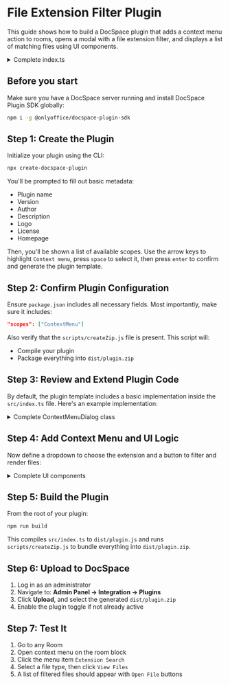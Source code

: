 # File Extension Filter Plugin

This guide shows how to build a DocSpace plugin that adds a context menu action to rooms, opens a modal with a file extension filter, and displays a list of matching files using UI components.

<details>
  <summary>Complete index.ts</summary>

``` ts
import {
  IPlugin,
  PluginStatus,
  IContextMenuPlugin,
  IContextMenuItem,
  FilesType,
  UsersType,
  IMessage,
  Actions,
  IComboBox,
  IComboBoxItem,
  IButton,
  ButtonSize,
  IBox,
  IModalDialog,
  ModalDisplayType,
  Components
} from '@onlyoffice/docspace-plugin-sdk';

/**
 * Main plugin class implementing context menu extension
 */
class ExtSearchPlugin implements IPlugin, IContextMenuPlugin {
  status: PluginStatus = PluginStatus.active;

  origin = "";
  proxy = "";
  prefix = "";

  contextMenuItems: Map<string, IContextMenuItem> = new Map();

  // Called when the plugin loads
  onLoadCallback = async () => {};

  updateStatus = (status: PluginStatus) => {
    this.status = status;
  };

  getStatus = () => this.status;

  setOnLoadCallback = (callback: () => Promise<void>) => {
    this.onLoadCallback = callback;
  };

  addContextMenuItem = (item: IContextMenuItem): void => {
    this.contextMenuItems.set(item.key, item);
  };

  getContextMenuItems = (): Map<string, IContextMenuItem> => this.contextMenuItems;

  getContextMenuItemsKeys = (): string[] => Array.from(this.contextMenuItems.keys());

  updateContextMenuItem = (item: IContextMenuItem): void => {
    this.contextMenuItems.set(item.key, item);
  };

  // Set API parameters provided by DocSpace
  setAPI = (origin: string, proxy: string, prefix: string): void => {
    this.origin = origin;
    this.proxy = proxy;
    this.prefix = prefix;
  };

  // Get API parameters
  getAPI = () => ({
    origin: this.origin,
    proxy: this.proxy,
    prefix: this.prefix
  });
}

const plugin = new ExtSearchPlugin();

// Store current API base URL and selected room ID
let apiBaseURL: string = plugin.getAPI().origin;
let currentRoomId: number | null = null;

// ComboBox configuration with extension filter options
const extensionOptions: IComboBoxItem[] = [
  { key: "auto", label: "Auto" },
  { key: ".docx", label: "Document" },
  { key: ".jpg", label: "JPEG" },
];

// Triggered when user selects a new extension from dropdown
const onExtensionSelect = (option: IComboBoxItem): IMessage => {
  comboBox.selectedOption = option;
  return {
    actions: [Actions.updateProps],
    newProps: comboBox
  };
};

// ComboBox component definition
const comboBox: IComboBox = {
  options: extensionOptions,
  selectedOption: { key: "auto", label: "Auto" },
  onSelect: onExtensionSelect,
  scaled: true,
  dropDownMaxHeight: 400,
  directionY: "both",
  scaledOptions: true,
};

// Button that fetches files and filters by selected extension
const viewFilesButtonProps: IButton = {
  label: "View Files",
  primary: true,
  size: ButtonSize.normal,
  scale: true,
  isDisabled: false,
  withLoadingAfterClick: true,
  onClick: async (): Promise<IMessage> => {
    // Request file list from current room
    const response = await fetch(`${apiBaseURL}/api/2.0/files/${currentRoomId}`, {
      method: "GET",
      headers: {
        "Content-Type": "application/json;charset=utf-8",
      }
    });

    if (!response.ok) throw new Error(`HTTP error! status: ${response.status}`);

    const data = await response.json();
    const files = data.response.files;
    const extension = comboBox.selectedOption.key;

    // Filter files by selected extension (or show all if "auto" selected)
    const filtered = files.filter((file: any) =>
      extension === "auto" || file.fileExst === extension
    );

    // Create UI blocks for each file
    const fileBlocks = filtered.map((file: any) => ({
      component: Components.box,
      props: {
        displayProp: "flex",
        justifyContent: "space-between",
        alignItems: "center",
        marginProp: "0 0 24px",
        children: [
          {
            component: Components.text,
            props: {
              text: file.title,
              fontSize: "16px",
              fontWeight: 500,
              lineHeight: "20px",
              noSelect: true,
            }
          },
          {
            component: Components.button,
            props: {
              label: "Open File",
              size: ButtonSize.small,
              scale: false,
              primary: true,
              onClick: () => {
                // Open file in new tab
                window.open(file.webUrl, "_blank");
              }
            },
          }
        ]
      }
    }));

    // Replace modal content with new list
    modalBody.children = [...fileBlocks];

    return {
      actions: [Actions.showModal],
      modalDialogProps: modalProps
    };
  }
};

// Modal layout combining dropdown and action button
const modalBody: IBox = {
  widthProp: "700px",
  heightProp: "150px",
  marginProp: "0 0 24px",
  children: [
    {
      component: Components.comboBox,
      props: comboBox
    },
    {
      component: Components.button,
      props: viewFilesButtonProps
    }
  ]
};

// Modal configuration object
const modalProps: IModalDialog = {
  dialogHeader: "Filter Files by Extension",
  dialogBody: modalBody,
  displayType: ModalDisplayType.modal,
  onClose: () => ({ actions: [Actions.closeModal] }),
  onLoad: async () => ({
    newDialogHeader: modalProps.dialogHeader,
    newDialogBody: modalProps.dialogBody
  }),
  autoMaxHeight: true,
  autoMaxWidth: true,
};

// Context menu item definition for room entities
const contextMenuItem: IContextMenuItem = {
  key: "extsearch-context-menu",
  label: "Ext Search",
  icon: "icon.svg",
  onClick: (id: number) => {
    // Store selected room ID and show modal
    currentRoomId = id;
    return {
      actions: [Actions.showModal],
      modalDialogProps: modalProps
    };
  },
  fileType: [FilesType.room],
  usersTypes: [UsersType.owner, UsersType.docSpaceAdmin, UsersType.roomAdmin],
};

// Register menu item inside the plugin
plugin.addContextMenuItem(contextMenuItem);

// Register plugin globally for DocSpace to find
declare global {
  interface Window {
    Plugins: any;
  }
}

window.Plugins = window.Plugins || {};
window.Plugins.Extsearch = plugin;

export default plugin;
```

</details>

## Before you start

Make sure you have a DocSpace server running and install DocSpace Plugin SDK globally:

```bash
npm i -g @onlyoffice/docspace-plugin-sdk
```

## Step 1: Create the Plugin

Initialize your plugin using the CLI:

```bash
npx create-docspace-plugin
```

You'll be prompted to fill out basic metadata:
- Plugin name
- Version
- Author
- Description
- Logo
- License
- Homepage

Then, you'll be shown a list of available scopes.
Use the arrow keys to highlight `Context menu`, press `space` to select it, then press `enter` to confirm and generate the plugin template.

## Step 2: Confirm Plugin Configuration

Ensure `package.json` includes all necessary fields. Most importantly, make sure it includes:

```json
"scopes": ["ContextMenu"]
```

Also verify that the `scripts/createZip.js` file is present. This script will:
- Compile your plugin
- Package everything into `dist/plugin.zip`

## Step 3: Review and Extend Plugin Code

By default, the plugin template includes a basic implementation inside the `src/index.ts` file. Here's an example implementation:
<details>
  <summary>Complete ContextMenuDialog class</summary>

```js
import {
  IPlugin,
  PluginStatus,
  IContextMenuPlugin,
  IContextMenuItem,
  FilesType,
  UsersType,
  IMessage,
  Actions,
  IComboBox,
  IComboBoxItem,
  IButton,
  ButtonSize,
  IBox,
  IModalDialog,
  ModalDisplayType,
  Components
} from '@onlyoffice/docspace-plugin-sdk';

/**
 * Main plugin class implementing context menu extension
 */
class ExtSearchPlugin implements IPlugin, IContextMenuPlugin {
  status: PluginStatus = PluginStatus.active;

  origin = "";
  proxy = "";
  prefix = "";

  contextMenuItems: Map<string, IContextMenuItem> = new Map();

  // Called when the plugin loads
  onLoadCallback = async () => {};

  updateStatus = (status: PluginStatus) => {
    this.status = status;
  };

  getStatus = () => this.status;

  setOnLoadCallback = (callback: () => Promise<void>) => {
    this.onLoadCallback = callback;
  };

  addContextMenuItem = (item: IContextMenuItem): void => {
    this.contextMenuItems.set(item.key, item);
  };

  getContextMenuItems = (): Map<string, IContextMenuItem> => this.contextMenuItems;

  getContextMenuItemsKeys = (): string[] => Array.from(this.contextMenuItems.keys());

  updateContextMenuItem = (item: IContextMenuItem): void => {
    this.contextMenuItems.set(item.key, item);
  };

  // Set API parameters provided by DocSpace
  setAPI = (origin: string, proxy: string, prefix: string): void => {
    this.origin = origin;
    this.proxy = proxy;
    this.prefix = prefix;
  };

  // Get API parameters
  getAPI = () => ({
    origin: this.origin,
    proxy: this.proxy,
    prefix: this.prefix
  });
}

const plugin = new ExtSearchPlugin();

// Add the plugin items and components below the plugin initialization line

// Register plugin globally for DocSpace to find
declare global {
  interface Window {
    Plugins: any;
  }
}

window.Plugins = window.Plugins || {};
window.Plugins.Extsearch = plugin;

export default plugin;
```

</details>

## Step 4: Add Context Menu and UI Logic

Now define a dropdown to choose the extension and a button to filter and render files:
<details>
  <summary>Complete UI components</summary>

```js
// Store current API base URL and selected room ID
let apiBaseURL: string = plugin.getAPI().origin;
let currentRoomId: number | null = null;

// ComboBox configuration with extension filter options
const extensionOptions: IComboBoxItem[] = [
  { key: "auto", label: "Auto" },
  { key: ".docx", label: "Document" },
  { key: ".jpg", label: "JPEG" },
];

// Triggered when user selects a new extension from dropdown
const onExtensionSelect = (option: IComboBoxItem): IMessage => {
  comboBox.selectedOption = option;
  return {
    actions: [Actions.updateProps],
    newProps: comboBox
  };
};

// ComboBox component definition
const comboBox: IComboBox = {
  options: extensionOptions,
  selectedOption: { key: "auto", label: "Auto" },
  onSelect: onExtensionSelect,
  scaled: true,
  dropDownMaxHeight: 400,
  directionY: "both",
  scaledOptions: true,
};

// Button that fetches files and filters by selected extension
const viewFilesButtonProps: IButton = {
  label: "View Files",
  primary: true,
  size: ButtonSize.normal,
  scale: true,
  isDisabled: false,
  withLoadingAfterClick: true,
  onClick: async (): Promise<IMessage> => {
    // Request file list from current room
    const response = await fetch(`${apiBaseURL}/api/2.0/files/${currentRoomId}`, {
      method: "GET",
      headers: {
        "Content-Type": "application/json;charset=utf-8",
      }
    });

    if (!response.ok) throw new Error(`HTTP error! status: ${response.status}`);

    const data = await response.json();
    const files = data.response.files;
    const extension = comboBox.selectedOption.key;

    // Filter files by selected extension (or show all if "auto" selected)
    const filtered = files.filter((file: any) =>
      extension === "auto" || file.fileExst === extension
    );

    // Create UI blocks for each file
    const fileBlocks = filtered.map((file: any) => ({
      component: Components.box,
      props: {
        displayProp: "flex",
        justifyContent: "space-between",
        alignItems: "center",
        marginProp: "0 0 24px",
        children: [
          {
            component: Components.text,
            props: {
              text: file.title,
              fontSize: "16px",
              fontWeight: 500,
              lineHeight: "20px",
              noSelect: true,
            }
          },
          {
            component: Components.button,
            props: {
              label: "Open File",
              size: ButtonSize.small,
              scale: false,
              primary: true,
              onClick: () => {
                // Open file in new tab
                window.open(file.webUrl, "_blank");
              }
            },
          }
        ]
      }
    }));

    // Replace modal content with new list
    modalBody.children = [...fileBlocks];

    return {
      actions: [Actions.showModal],
      modalDialogProps: modalProps
    };
  }
};

// Modal layout combining dropdown and action button
const modalBody: IBox = {
  widthProp: "700px",
  heightProp: "150px",
  marginProp: "0 0 24px",
  children: [
    {
      component: Components.comboBox,
      props: comboBox
    },
    {
      component: Components.button,
      props: viewFilesButtonProps
    }
  ]
};

// Modal configuration object
const modalProps: IModalDialog = {
  dialogHeader: "Filter Files by Extension",
  dialogBody: modalBody,
  displayType: ModalDisplayType.modal,
  onClose: () => ({ actions: [Actions.closeModal] }),
  onLoad: async () => ({
    newDialogHeader: modalProps.dialogHeader,
    newDialogBody: modalProps.dialogBody
  }),
  autoMaxHeight: true,
  autoMaxWidth: true,
};

// Context menu item definition for room entities
const contextMenuItem: IContextMenuItem = {
  key: "extsearch-context-menu",
  label: "Ext Search",
  icon: "icon.svg",
  onClick: (id: number) => {
    // Store selected room ID and show modal
    currentRoomId = id;
    return {
      actions: [Actions.showModal],
      modalDialogProps: modalProps
    };
  },
  fileType: [FilesType.room],
  usersTypes: [UsersType.owner, UsersType.docSpaceAdmin, UsersType.roomAdmin],
};

// Register menu item inside the plugin
plugin.addContextMenuItem(contextMenuItem);
```
</details>

## Step 5: Build the Plugin

From the root of your plugin:

```bash
npm run build
```

This compiles `src/index.ts` to `dist/plugin.js` and runs `scripts/createZip.js` to bundle everything into `dist/plugin.zip`.

## Step 6: Upload to DocSpace

1. Log in as an administrator
2. Navigate to: **Admin Panel → Integration → Plugins**
3. Click **Upload**, and select the generated `dist/plugin.zip`
4. Enable the plugin toggle if not already active

## Step 7: Test It

1. Go to any Room
2. Open context menu on the room block
3. Click the menu item `Extension Search`
4. Select a file type, then click `View Files`
5. A list of filtered files should appear with `Open File` buttons